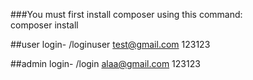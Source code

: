 ###You must first install composer using this command:<br/>
composer install<br/>

##user login-  /loginuser
test@gmail.com
123123

##admin login- /login
alaa@gmail.com
123123
